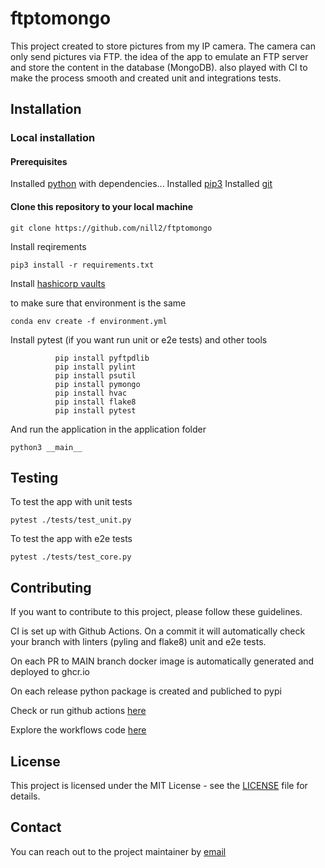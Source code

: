 # ftptomongo

This project created to store pictures from my IP camera.
The camera can only send pictures via FTP. the idea of the app to emulate an FTP server and store the content in the database (MongoDB).
also played with CI to make the process smooth and created unit and integrations tests.

## Installation

### Local installation

#### Prerequisites

Installed [python](https://docs.python.org/3/installing/index.html) with dependencies...
Installed [pip3](https://pip.pypa.io/en/stable/installation/) 
Installed [git](https://github.com/git-guides/install-git)

#### Clone this repository to your local machine

```shell
git clone https://github.com/nill2/ftptomongo
```

Install reqirements

```shell
pip3 install -r requirements.txt
```

Install [hashicorp vaults](https://developer.hashicorp.com/vault/tutorials/hcp-vault-secrets-get-started/hcp-vault-secrets-install-cli)

to make sure that environment is the same

```shell
conda env create -f environment.yml
```

Install pytest (if you want run unit or e2e tests) and other tools

```shell
          pip install pyftpdlib
          pip install pylint
          pip install psutil
          pip install pymongo
          pip install hvac
          pip install flake8
          pip install pytest
```

And run the application in the application folder

```shell
python3 __main__
```

## Testing

To test the app with unit tests

```shell
pytest ./tests/test_unit.py
```

To test the app with e2e tests

```shell
pytest ./tests/test_core.py
```

## Contributing

If you want to contribute to this project, please follow these guidelines.

CI is set up with Github Actions.
On a commit it will automatically check your branch with linters (pyling and flake8)
unit and e2e tests.

On each PR to MAIN branch docker image is automatically generated and deployed to ghcr.io

On each release python package is created and publiched to pypi

Check or run github actions [here](https://github.com/nill2/ftptomongo/actions)

Explore the workflows code [here](https://github.com/nill2/ftptomongo/tree/main/.github/workflows)

## License

This project is licensed under the MIT License - see the [LICENSE](LICENSE) file for details.

## Contact

You can reach out to the project maintainer by [email](mailto:danil.d.kabanov@gmail.com)
